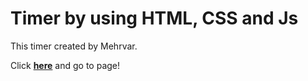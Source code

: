 # Timer by using HTML, CSS and Js

This timer created by Mehrvar.

Click **<a href="https://mehrvarshodiev.github.io/timer/index.html" target="_blank">here</a>** and go to page!
